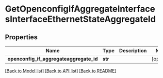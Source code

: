 # GetOpenconfigIfAggregateInterfacesInterfaceEthernetStateAggregateId

## Properties
Name | Type | Description | Notes
------------ | ------------- | ------------- | -------------
**openconfig_if_aggregateaggregate_id** | **str** |  | [optional] 

[[Back to Model list]](../README.md#documentation-for-models) [[Back to API list]](../README.md#documentation-for-api-endpoints) [[Back to README]](../README.md)


